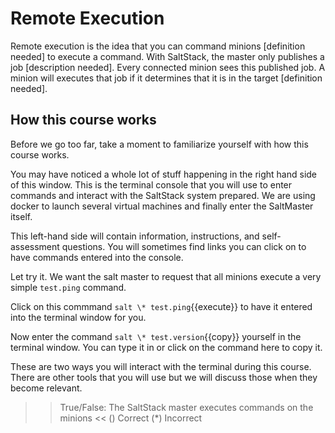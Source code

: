 # Remote Execution

Remote execution is the idea that you can command minions [definition needed] to execute a command. With SaltStack, the master only publishes a job [description needed]. Every connected minion sees this published job. A minion will executes that job if it determines that it is in the target [definition needed].

## How this course works

Before we go too far, take a moment to familiarize yourself with how this course works.

You may have noticed a whole lot of stuff happening in the right hand side of this window. This is the terminal console that you will use to enter commands and interact with the SaltStack system prepared. We are using docker to launch several virtual machines and finally enter the SaltMaster itself.

This left-hand side will contain information, instructions, and self-assessment questions. You will sometimes find links you can click on to have commands entered into the console.

Let try it. We want the salt master to request that all minions execute a very simple `test.ping` command.

Click on this commmand `salt \* test.ping`{{execute}} to have it entered into the terminal window for you.

Now enter the command `salt \* test.version`{{copy}} yourself in the terminal window. You can type it in or click on the command here to copy it.

These are two ways you will interact with the terminal during this course. There are other tools that you will use but we will discuss those when they become relevant.



>>True/False: The SaltStack master executes commands on the minions <<
() Correct
(*) Incorrect
